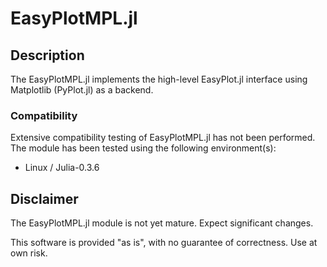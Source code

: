 # EasyPlotMPL.jl

## Description

The EasyPlotMPL.jl implements the high-level EasyPlot.jl interface using Matplotlib (PyPlot.jl) as a backend.

### Compatibility

Extensive compatibility testing of EasyPlotMPL.jl has not been performed.  The module has been tested using the following environment(s):

 - Linux / Julia-0.3.6

## Disclaimer

The EasyPlotMPL.jl module is not yet mature.  Expect significant changes.

This software is provided "as is", with no guarantee of correctness.  Use at own risk.
